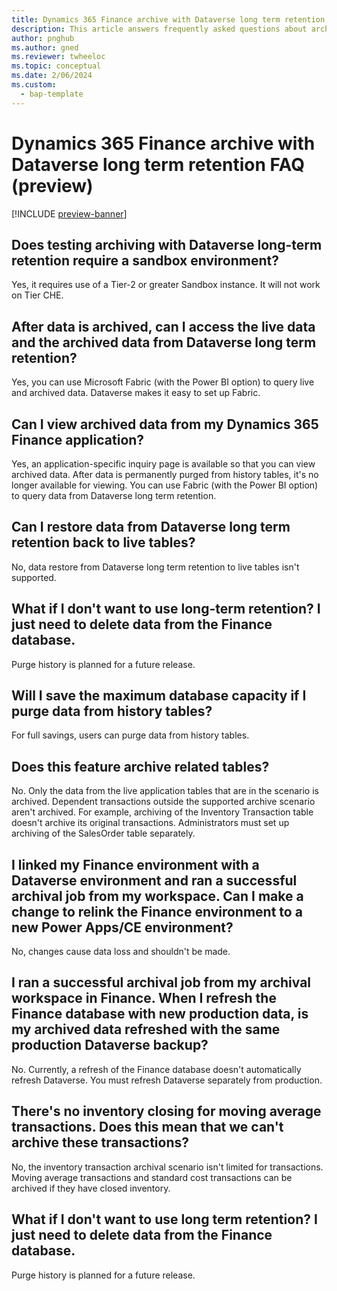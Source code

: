 ```yaml
---
title: Dynamics 365 Finance archive with Dataverse long term retention FAQ (preview)
description: This article answers frequently asked questions about archiving data in Microsoft Dynamics 365 Finance with Dataverse.
author: pnghub
ms.author: gned
ms.reviewer: twheeloc
ms.topic: conceptual
ms.date: 2/06/2024
ms.custom: 
  - bap-template
---
```


# Dynamics 365 Finance archive with Dataverse long term retention FAQ (preview)

[!INCLUDE [preview-banner](../../../supply-chain/includes/preview-banner.md)]

## Does testing archiving with Dataverse long-term retention require a sandbox environment?

Yes, it requires use of a Tier-2 or greater Sandbox instance. It will not work on Tier CHE. 

## After data is archived, can I access the live data and the archived data from Dataverse long term retention?

Yes, you can use Microsoft Fabric (with the Power BI option) to query live and archived data. Dataverse makes it easy to set up Fabric.

## Can I view archived data from my Dynamics 365 Finance application?

Yes, an application-specific inquiry page is available so that you can view archived data. After data is permanently purged from history tables, it's no longer available for viewing. You can use Fabric (with the Power BI option) to query data from Dataverse long term retention.

## Can I restore data from Dataverse long term retention back to live tables?

No, data restore from Dataverse long term retention to live tables isn't supported. 

## What if I don't want to use long-term retention? I just need to delete data from the Finance database.

Purge history is planned for a future release.

## Will I save the maximum database capacity if I purge data from history tables?

For full savings, users can purge data from history tables.

## Does this feature archive related tables?

No. Only the data from the live application tables that are in the scenario is archived. Dependent transactions outside the supported archive scenario aren't archived. For example, archiving of the Inventory Transaction table doesn't archive its original transactions. Administrators must set up archiving of the SalesOrder table separately.

## I linked my Finance environment with a Dataverse environment and ran a successful archival job from my workspace. Can I make a change to relink the Finance environment to a new Power Apps/CE environment?

No, changes cause data loss and shouldn't be made.

## I ran a successful archival job from my archival workspace in Finance. When I refresh the Finance database with new production data, is my archived data refreshed with the same production Dataverse backup?

No. Currently, a refresh of the Finance database doesn't automatically refresh Dataverse. You must refresh Dataverse separately from production.

## There's no inventory closing for moving average transactions. Does this mean that we can't archive these transactions?

No, the inventory transaction archival scenario isn't limited for transactions. Moving average transactions and standard cost transactions can be archived if they have closed inventory.

## What if I don't want to use long term retention? I just need to delete data from the Finance database.

Purge history is planned for a future release.
